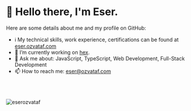 <h1>👋 Hello there, I'm Eser.</h1>

Here are some details about me and my profile on GitHub:

- ℹ️ My technical skills, work experience, certifications can be found at [eser.ozvataf.com](https://eser.ozvataf.com)
- 🔭 I’m currently working on [hex](https://github.com/eserozvataf/hex).
- 💬 Ask me about: JavaScript, TypeScript, Web Development, Full-Stack Development
- 📫 How to reach me: eser@ozvataf.com

<br />
<br />
<p><img align="left" src="https://github-readme-stats.vercel.app/api/top-langs/?username=eserozvataf&layout=compact&hide=html" alt="eserozvataf" /></p>
